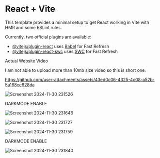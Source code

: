 # React + Vite

This template provides a minimal setup to get React working in Vite with HMR and some ESLint rules.

Currently, two official plugins are available:

- [@vitejs/plugin-react](https://github.com/vitejs/vite-plugin-react/blob/main/packages/plugin-react/README.md) uses [Babel](https://babeljs.io/) for Fast Refresh
- [@vitejs/plugin-react-swc](https://github.com/vitejs/vite-plugin-react-swc) uses [SWC](https://swc.rs/) for Fast Refresh

Actual Website Video

I am not able to upload more than 10mb size video so this is short one.

https://github.com/user-attachments/assets/43ed0c06-4325-4c08-a52b-5a168ce628da


![Screenshot 2024-11-30 231526](https://github.com/user-attachments/assets/1e27984d-0fb3-4fb2-b476-767431ab1eef)

DARKMODE ENABLE

![Screenshot 2024-11-30 231646](https://github.com/user-attachments/assets/71d4568c-7cab-4fd5-af34-cb73ce5d8699)

![Screenshot 2024-11-30 231727](https://github.com/user-attachments/assets/49e6d028-af5c-46ce-b3bf-21564d6812d9)

![Screenshot 2024-11-30 231759](https://github.com/user-attachments/assets/ae85c53b-bac4-4b66-a4c0-f5fcd6f809f0)

DARKMODE ENABLE

![Screenshot 2024-11-30 231840](https://github.com/user-attachments/assets/61f243bf-bdeb-46cc-9696-247b3ea87db6)
